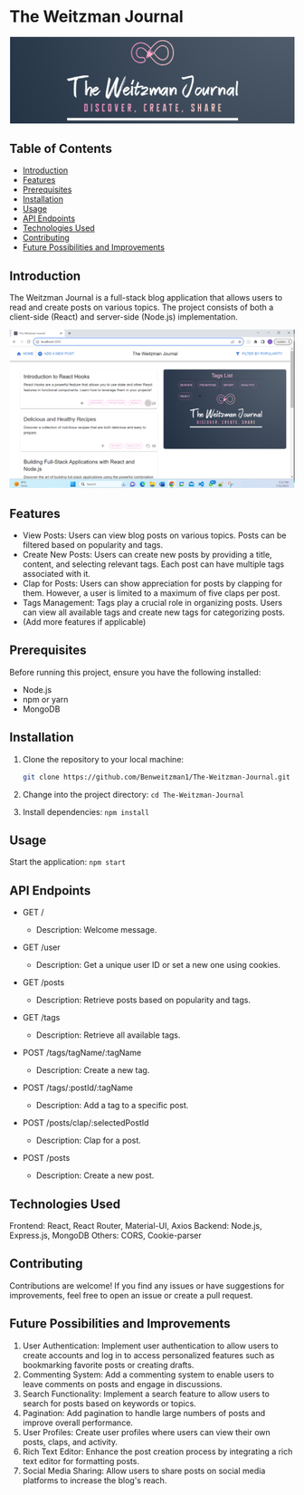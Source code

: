 # The Weitzman Journal

![Project Logo](client/src/components/assets/Logo-For-README.png)

## Table of Contents

- [Introduction](#introduction)
- [Features](#features)
- [Prerequisites](#prerequisites)
- [Installation](#installation)
- [Usage](#usage)
- [API Endpoints](#api-endpoints)
- [Technologies Used](#technologies-used)
- [Contributing](#contributing)
- [Future Possibilities and Improvements](#Future-Possibilities-and-Improvements-)

## Introduction

The Weitzman Journal is a full-stack blog application that allows users to read and create posts on various topics.
The project consists of both a client-side (React) and server-side (Node.js) implementation.

![Screenshot of the Application](client/src/components/assets/Home-Page-Screenshot.png)

## Features

- View Posts: Users can view blog posts on various topics. Posts can be filtered based on popularity and tags.
- Create New Posts: Users can create new posts by providing a title, content, and selecting relevant tags. Each post can have multiple tags associated with it.
- Clap for Posts: Users can show appreciation for posts by clapping for them. However, a user is limited to a maximum of five claps per post.
- Tags Management: Tags play a crucial role in organizing posts. Users can view all available tags and create new tags for categorizing posts.
- (Add more features if applicable)

## Prerequisites

Before running this project, ensure you have the following installed:

- Node.js
- npm or yarn
- MongoDB

## Installation

1. Clone the repository to your local machine:
   ```bash
   git clone https://github.com/Benweitzman1/The-Weitzman-Journal.git
   ```
2. Change into the project directory:
   `cd The-Weitzman-Journal`

3. Install dependencies:
   `npm install`

## Usage

Start the application:
`npm start`

## API Endpoints

- GET /

  - Description: Welcome message.

- GET /user

  - Description: Get a unique user ID or set a new one using cookies.

- GET /posts

  - Description: Retrieve posts based on popularity and tags.

- GET /tags

  - Description: Retrieve all available tags.

- POST /tags/tagName/:tagName

  - Description: Create a new tag.

- POST /tags/:postId/:tagName

  - Description: Add a tag to a specific post.

- POST /posts/clap/:selectedPostId

  - Description: Clap for a post.

- POST /posts
  - Description: Create a new post.

## Technologies Used

Frontend: React, React Router, Material-UI, Axios
Backend: Node.js, Express.js, MongoDB
Others: CORS, Cookie-parser

## Contributing

Contributions are welcome! If you find any issues or have suggestions for improvements, feel free to open an issue or create a pull request.

## Future Possibilities and Improvements

1. User Authentication: Implement user authentication to allow users to create accounts and log in to access personalized features such as bookmarking favorite posts or creating drafts.
2. Commenting System: Add a commenting system to enable users to leave comments on posts and engage in discussions.
3. Search Functionality: Implement a search feature to allow users to search for posts based on keywords or topics.
4. Pagination: Add pagination to handle large numbers of posts and improve overall performance.
5. User Profiles: Create user profiles where users can view their own posts, claps, and activity.
6. Rich Text Editor: Enhance the post creation process by integrating a rich text editor for formatting posts.
7. Social Media Sharing: Allow users to share posts on social media platforms to increase the blog's reach.
